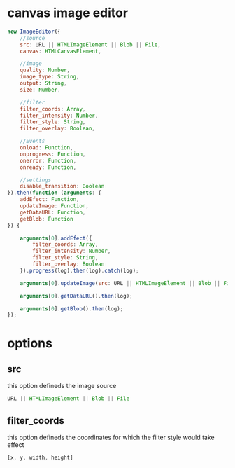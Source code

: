 # canvas image editor


```js
new ImageEditor({
    //source
    src: URL || HTMLImageElement || Blob || File,
    canvas: HTMLCanvasElement,

    //image
    quality: Number,
    image_type: String,
    output: String,
    size: Number,

    //filter
    filter_coords: Array,
    filter_intensity: Number,
    filter_style: String,
    filter_overlay: Boolean,

    //Events
    onload: Function,
    onprogress: Function,
    onerror: Function,
    onready: Function,

    //settings
    disable_transition: Boolean
}).then(function (arguments: {
    addEfect: Function,
    updateImage: Function,
    getDataURL: Function,
    getBlob: Function
}) {

    arguments[0].addEfect({
        filter_coords: Array,
        filter_intensity: Number,
        filter_style: String,
        filter_overlay: Boolean
    }).progress(log).then(log).catch(log);

    arguments[0].updateImage(src: URL || HTMLImageElement || Blob || File).then(log);

    arguments[0].getDataURL().then(log);

    arguments[0].getBlob().then(log);
});
```

# options
## src
  this option defineds the image source
  ```js
URL || HTMLImageElement || Blob || File
  ```

## filter_coords
  this option defineds the coordinates for which the filter style would take effect
  ```js
[x, y, width, height]
  ```


